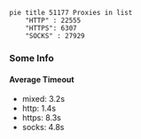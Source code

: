 
```mermaid
pie title 51177 Proxies in list
    "HTTP" : 22555
    "HTTPS": 6307
    "SOCKS" : 27929
```

### Some Info
#### Average Timeout

- mixed: 3.2s
- http: 1.4s
- https: 8.3s
- socks: 4.8s